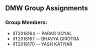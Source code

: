 ## DMW Group Assignments

### Group Members:

* IIT2018164 -- PARAG GOYAL
* IIT2018167 -- BHAVYA GIROTRA
* IIT2018170 -- YASH KATIYAR

